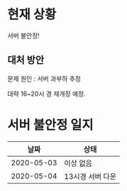 # 현재 상황
서버 불안정!

## 대처 방안
문제 원인 : 서버 과부하 추정

대략 16~20시 경 재개장 예정.

# 서버 불안정 일지

|날짜|상태|
|---|---|
| 2020-05-03 | 이상 없음 |
| 2020-05-04 | 13시경 서버 다운 |

